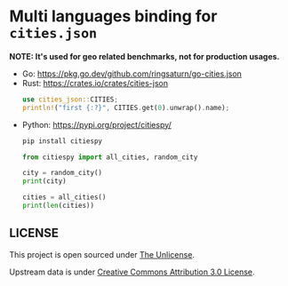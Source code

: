 # Multi languages binding for `cities.json`

**NOTE: It's used for geo related benchmarks, not for production usages.**

- Go: <https://pkg.go.dev/github.com/ringsaturn/go-cities.json>
- Rust: <https://crates.io/crates/cities-json>
  ```rust
  use cities_json::CITIES;
  println!("first {:?}", CITIES.get(0).unwrap().name);
  ```
- Python: <https://pypi.org/project/citiespy/>
  ```bash
  pip install citiespy
  ```
  ```python
  from citiespy import all_cities, random_city

  city = random_city()
  print(city)

  cities = all_cities()
  print(len(cities))
  ```

## LICENSE

This project is open sourced under [The Unlicense](./LICENSE).

Upstream data is under [Creative Commons Attribution 3.0 License](https://github.com/lutangar/cities.json#licence).
